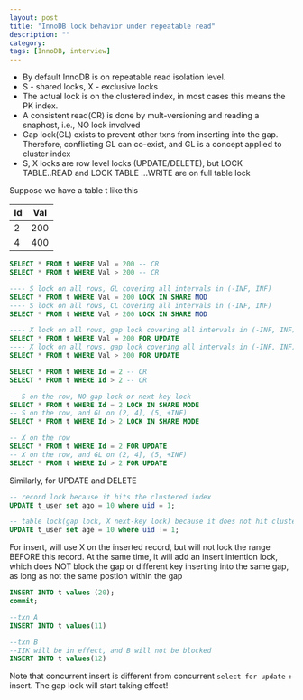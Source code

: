 ```yaml
---
layout: post
title: "InnoDB lock behavior under repeatable read"
description: ""
category: 
tags: [InnoDB, interview]
---
```


* By default InnoDB is on repeatable read isolation level.
* S - shared locks, X - exclusive locks
* The actual lock is on the clustered index, in most cases this means the PK index.
* A consistent read(CR) is done by mult-versioning and reading a snaphost, i.e., NO lock involved
* Gap lock(GL) exists to prevent other txns from inserting into the gap. Therefore, conflicting GL can co-exist, and GL is a concept applied to cluster index
* S, X locks are row level locks (UPDATE/DELETE), but LOCK TABLE..READ and LOCK TABLE ...WRITE are on full table lock

Suppose we have a table t like this

Id | Val
--- | ---
2 | 200
4 | 400

```sql
SELECT * FROM t WHERE Val = 200 -- CR
SELECT * FROM t WHERE Val > 200 -- CR

---- S lock on all rows, GL covering all intervals in (-INF, INF)
SELECT * FROM t WHERE Val = 200 LOCK IN SHARE MOD
---- S lock on all rows, CL covering all intervals in (-INF, INF)
SELECT * FROM t WHERE Val > 200 LOCK IN SHARE MOD 

---- X lock on all rows, gap lock covering all intervals in (-INF, INF)
SELECT * FROM t WHERE Val = 200 FOR UPDATE 
---- X lock on all rows, gap lock covering all intervals in (-INF, INF)
SELECT * FROM t WHERE Val > 200 FOR UPDATE 

SELECT * FROM t WHERE Id = 2 -- CR
SELECT * FROM t WHERE Id > 2 -- CR

-- S on the row, NO gap lock or next-key lock
SELECT * FROM t WHERE Id = 2 LOCK IN SHARE MODE 
-- S on the row, and GL on (2, 4], (5, +INF)
SELECT * FROM t WHERE Id > 2 LOCK IN SHARE MODE 

-- X on the row
SELECT * FROM t WHERE Id = 2 FOR UPDATE 
-- X on the row, and GL on (2, 4], (5, +INF)
SELECT * FROM t WHERE Id > 2 FOR UPDATE 
```

Similarly, for UPDATE and DELETE

```sql
-- record lock because it hits the clustered index
UPDATE t_user set ago = 10 where uid = 1; 

-- table lock(gap lock, X next-key lock) because it does not hit clustered index
UPDATE t_user set age = 10 where uid != 1; 
```

For insert, will use X on the inserted record, but will not lock the range BEFORE this record. At the same time, it will add an insert intention lock, which does NOT block the gap or different key inserting into the same gap, as long as not the same postion within the gap

```sql
INSERT INTO t values (20);
commit;

--txn A
INSERT INTO t values(11)

--txn B
--IIK will be in effect, and B will not be blocked
INSERT INTO t values(12) 
```

Note that concurrent insert is different from concurrent `select for update` + insert. The gap lock will start taking effect!


